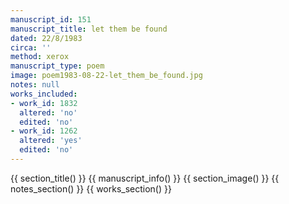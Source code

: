 ```yaml
---
manuscript_id: 151
manuscript_title: let them be found
dated: 22/8/1983
circa: ''
method: xerox
manuscript_type: poem
image: poem1983-08-22-let_them_be_found.jpg
notes: null
works_included:
- work_id: 1832
  altered: 'no'
  edited: 'no'
- work_id: 1262
  altered: 'yes'
  edited: 'no'
---
```


{{ section_title() }}
{{ manuscript_info() }}
{{ section_image() }}
{{ notes_section() }}
{{ works_section() }}
